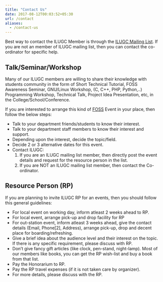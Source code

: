 ```yaml
---
title: "Contact Us"
date: 2017-08-12T00:03:52+05:30
url: /contact
aliases:
  - /contact-us
---
```


Best way to contact the ILUGC Member is through the [ILUGC Mailing List](https://www.freelists.org/list/ilugc). If you are not an member of ILUGC mailing list, then you can contact the co-ordinator for specific help.

## Talk/Seminar/Workshop

Many of our ILUGC members are willing to share their knowledge with students community in the form of Short Technical Tutorial, FOSS Awareness Seminar, GNU/Linux Workshop, (C, C++, PHP, Python,..) Programming Workshop, Technical Talk, Project Idea Presentation, etc, in the College/School/Conference.

If you are interested to arrange this kind of [FOSS](https://en.wikipedia.org/wiki/Free_and_open-source_software) Event in your place, then follow the below steps:

* Talk to your department friends/students to know their interest.
* Talk to your department staff members to know their interest and support.
* Depending upon the interest, decide the topic/field.
* Decide 2 or 3 alternative dates for this event.
* Contact ILUGC:
    1. If you are an ILUGC mailing list member, then directly post the event details and request for the resource person in the list.
    2. If you are NOT an ILUGC mailing list member, then contact the Co-ordinator.

## Resource Person (RP)

If you are planning to invite ILUGC RP for an events, then you should follow this general guidelines:

* For local event on working day, inform atleast 2 weeks ahead to RP.
* For local event, arrange pick-up and drop facility for RP
* For out-station event, inform atleast 3 weeks ahead, give the contact details (Email, Phone[2], Address), arrange pick-up, drop and decent place for boarding/refreshing.
* Give a brief idea about the audience level and their interest on the topic. If there is any specific requirement, please discuss with RP.
* Don’t give fancy gift articles (like clock, pen-stand, night-lamp). Most of our members like books, you can get the RP wish-list and buy a book from that list.
* Pay the Honorarium to RP.
* Pay the RP travel expenses (if it is not taken care by organizer).
* For more details, please discuss with the RP.
